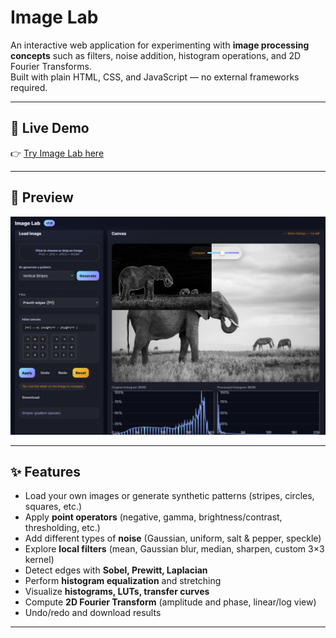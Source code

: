 # Image Lab

An interactive web application for experimenting with **image processing concepts** such as filters, noise addition, histogram operations, and 2D Fourier Transforms.  
Built with plain HTML, CSS, and JavaScript — no external frameworks required.

---

## 🚀 Live Demo

👉 [Try Image Lab here](https://shahryarfp.github.io/Image-Lab/)

---

## 📸 Preview

![App Screenshot](./image.png)  

---

## ✨ Features

- Load your own images or generate synthetic patterns (stripes, circles, squares, etc.)
- Apply **point operators** (negative, gamma, brightness/contrast, thresholding, etc.)
- Add different types of **noise** (Gaussian, uniform, salt & pepper, speckle)
- Explore **local filters** (mean, Gaussian blur, median, sharpen, custom 3×3 kernel)
- Detect edges with **Sobel, Prewitt, Laplacian**
- Perform **histogram equalization** and stretching
- Visualize **histograms, LUTs, transfer curves**
- Compute **2D Fourier Transform** (amplitude and phase, linear/log view)
- Undo/redo and download results

---
